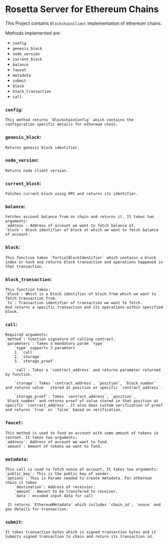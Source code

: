 # __Rosetta Server for Ethereum Chains__

This Project contains `BlockchainClient` implementation of ethereum chains.

Methods implemented are:
* `config`
* `genesis_block`
* `node_version`
* `current_block`
* `balance`
* `faucet`
* `metadata`
* `submit`
* `block`
* `block_transaction`
* `call`


### `config`:
    This method returns `BlockchainConfig` which contains the configuration specific details for ethereum chain.

### `genesis_block`:
    Returns genesis block identifier.

### `node_version`:
    Returns node client version.

### `current_block`:
    Fetches current block using RPC and returns its identifier.

### `balance`:
    Fetches account balance from on chain and returns it. It takes two arguments:
    `address`: Address of account we want to fetch balance of.
    `block`: block identifier of block at which we want to fetch balance of account.

### `block`:
    This function takes `PartialBlockIdentifier` which contains a block index or hash and returns block transaction and operations happened in that transaction.

### `block_transaction`:
    This function takes: 
    `block`: Which is a block identifier of block from which we want to fetch transaction from.
    `tx`: Transaction identifier of transaction we want to fetch.
    And returns a specific transaction and its operations within specified block.

### `call`:
    Required arguments:
    `method`: function signature of calling contract.
    `parameters`: Takes a mandatory param `type`
        `type` supports 3 paramters
        1. `call`
        2. `storage`
        3. `storage_proof`

        `call`: Takes a `contract_address` and returns parameter returned by function.

        `storage`: Takes `contract_address`, `position`, `block_number` and returns value   stored at position at specific `contract_address`.

        `storage_proof`: Takes `contract_address`, `position`, `block_number` and returns proof of value stored in that position at specific `contract_address`. It also does custom verification of proof and returns `true` or `false` based on verification.

### `faucet`:
    This method is used to fund an account with some amount of tokens in testnet. It takes two arguments:
    `address`: Address of account we want to fund.
    `amount`: Amount of tokens we want to fund.

### `metadata`:
    This call is used to fetch nonce of account, It takes two arguments:
    `public_key`: This is the public key of sender.
    `options`: This is Params needed to create metadata. For ethereum chain it takes
        `destination`: Address of receivier.
        `amount`: Amount to be transfered to receiver.
        `data`: encoded input data for call

     It returns `EthereumMetadata` which includes `chain_id`, `nonce` and gas details for transaction.

### `submit`:
    It takes transaction bytes which is signed transaction bytes and it Submits signed transaction to chain and return its transaction id.
    
